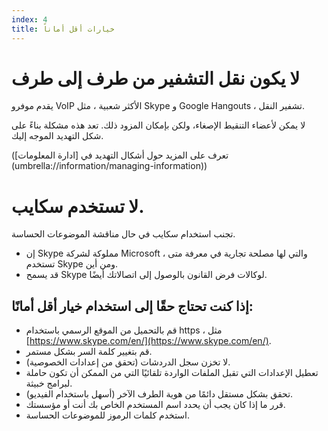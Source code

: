 ```yaml
---
index: 4
title: خيارات أقل أماناً
---
```

# لا يكون نقل التشفير من طرف إلى طرف

يقدم موفرو VoIP الأكثر شعبية ، مثل Skype و Google Hangouts ، تشفير النقل.

لا يمكن لأعضاء التنقيط الإصغاء، ولكن بإمكان المزود ذلك. تعد هذه مشكلة بناءً على شكل التهديد الموجه إليك.

(تعرف على المزيد حول أشكال التهديد في  [ادارة المعلومات] (umbrella://information/managing-information))

# لا تستخدم سكايب.

تجنب استخدام سكايب في حال مناقشة الموضوعات الحساسة.

*   إن Skype مملوكة لشركة Microsoft ، والتي لها مصلحة تجارية في معرفة متى تستخدم Skype ومن أين.
*   قد يسمح Skype لوكالات فرض القانون بالوصول إلى اتصالاتك أيضًا.

## إذا كنت تحتاج حقًا إلى استخدام خيار أقل أمانًا:

*   قم بالتحميل من الموقع الرسمي باستخدام https ، مثل [https://www.skype.com/en/](https://www.skype.com/en/).
*   قم بتغيير كلمة السر بشكل مستمر.
*   لا تخزن سجل الدردشات (تحقق من إعدادات الخصوصية).
*   تعطيل الإعدادات التي تقبل الملفات الواردة تلقائيًا التي من الممكن أن تكون حاملة لبرامج خبيثة.
*   تحقق بشكل مستقل دائمًا من هوية الطرف الآخر (أسهل باستخدام الفيديو).
*   قرر ما إذا كان يجب أن يحدد اسم المستخدم الخاص بك أنت أو مؤسستك.
*   استخدم كلمات الرموز للموضوعات الحساسة.